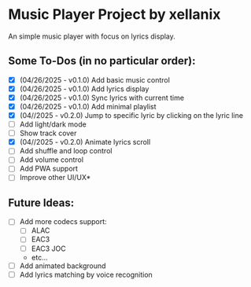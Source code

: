 # Music Player Project by xellanix
An simple music player with focus on lyrics display.

## Some To-Dos (in no particular order):
- [x] (04/26/2025 - v0.1.0) Add basic music control
- [x] (04/26/2025 - v0.1.0) Add lyrics display
- [x] (04/26/2025 - v0.1.0) Sync lyrics with current time
- [x] (04/26/2025 - v0.1.0) Add minimal playlist
- [x] (04//2025 - v0.2.0) Jump to specific lyric by clicking on the lyric line
- [ ] Add light/dark mode
- [ ] Show track cover
- [x] (04//2025 - v0.2.0) Animate lyrics scroll
- [ ] Add shuffle and loop control
- [ ] Add volume control
- [ ] Add PWA support
- [ ] Improve other UI/UX*

## Future Ideas:
- [ ] Add more codecs support:
  - [ ] ALAC
  - [ ] EAC3
  - [ ] EAC3 JOC
  - etc...
- [ ] Add animated background
- [ ] Add lyrics matching by voice recognition

